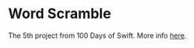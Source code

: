 # Word Scramble

The 5th project from 100 Days of Swift. More info [here](https://www.hackingwithswift.com/read/5/1/setting-up).

